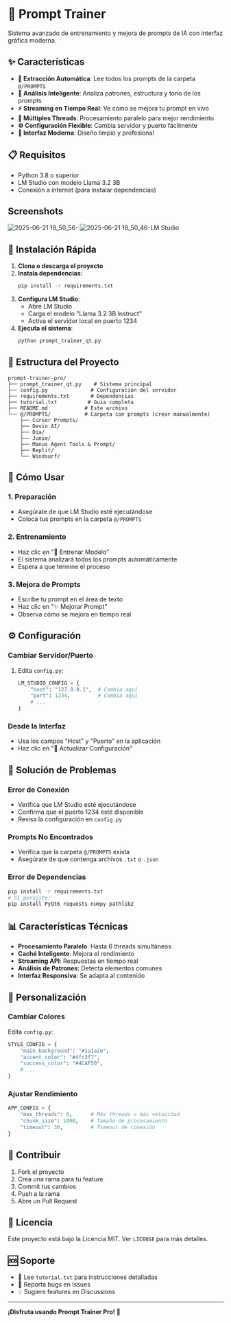 # 🚀 Prompt Trainer

Sistema avanzado de entrenamiento y mejora de prompts de IA con interfaz gráfica moderna.

## ✨ Características

- **🎯 Extracción Automática**: Lee todos los prompts de la carpeta `@/PROMPTS`
- **🧠 Análisis Inteligente**: Analiza patrones, estructura y tono de los prompts
- **⚡ Streaming en Tiempo Real**: Ve cómo se mejora tu prompt en vivo
- **🔄 Múltiples Threads**: Procesamiento paralelo para mejor rendimiento
- **⚙️ Configuración Flexible**: Cambia servidor y puerto fácilmente
- **🎨 Interfaz Moderna**: Diseño limpio y profesional

## 📋 Requisitos

- Python 3.8 o superior
- LM Studio con modelo Llama 3.2 3B
- Conexión a internet (para instalar dependencias)

## Screenshots
![2025-06-21 18_50_56-](https://github.com/user-attachments/assets/cb1211f8-9a5e-41e6-a68c-6bc291701403)
![2025-06-21 18_50_46-LM Studio](https://github.com/user-attachments/assets/d037032a-a28d-4728-bbe4-39885410d0ff)


## 🚀 Instalación Rápida

1. **Clona o descarga el proyecto**
2. **Instala dependencias**:
   ```bash
   pip install -r requirements.txt
   ```
3. **Configura LM Studio**:
   - Abre LM Studio
   - Carga el modelo "Llama 3.2 3B Instruct"
   - Activa el servidor local en puerto 1234
4. **Ejecuta el sistema**:
   ```bash
   python prompt_trainer_qt.py
   ```

## 📁 Estructura del Proyecto

```
prompt-trainer-pro/
├── prompt_trainer_qt.py    # Sistema principal
├── config.py              # Configuración del servidor
├── requirements.txt       # Dependencias
├── tutorial.txt          # Guía completa
├── README.md            # Este archivo
└── @/PROMPTS/           # Carpeta con prompts (crear manualmente)
    ├── Cursor Prompts/
    ├── Devin AI/
    ├── Dia/
    ├── Junie/
    ├── Manus Agent Tools & Prompt/
    ├── Replit/
    └── Windsurf/
```

## 🎯 Cómo Usar

### 1. Preparación
- Asegúrate de que LM Studio esté ejecutándose
- Coloca tus prompts en la carpeta `@/PROMPTS`

### 2. Entrenamiento
- Haz clic en "🧠 Entrenar Modelo"
- El sistema analizará todos los prompts automáticamente
- Espera a que termine el proceso

### 3. Mejora de Prompts
- Escribe tu prompt en el área de texto
- Haz clic en "✨ Mejorar Prompt"
- Observa cómo se mejora en tiempo real

## ⚙️ Configuración

### Cambiar Servidor/Puerto
1. Edita `config.py`:
   ```python
   LM_STUDIO_CONFIG = {
       "host": "127.0.0.1",  # Cambia aquí
       "port": 1234,         # Cambia aquí
       # ...
   }
   ```

### Desde la Interfaz
- Usa los campos "Host" y "Puerto" en la aplicación
- Haz clic en "🔄 Actualizar Configuración"

## 🔧 Solución de Problemas

### Error de Conexión
- Verifica que LM Studio esté ejecutándose
- Confirma que el puerto 1234 esté disponible
- Revisa la configuración en `config.py`

### Prompts No Encontrados
- Verifica que la carpeta `@/PROMPTS` exista
- Asegúrate de que contenga archivos `.txt` o `.json`

### Error de Dependencias
```bash
pip install -r requirements.txt
# Si persiste:
pip install PyQt6 requests numpy pathlib2
```

## 📊 Características Técnicas

- **Procesamiento Paralelo**: Hasta 6 threads simultáneos
- **Caché Inteligente**: Mejora el rendimiento
- **Streaming API**: Respuestas en tiempo real
- **Análisis de Patrones**: Detecta elementos comunes
- **Interfaz Responsiva**: Se adapta al contenido

## 🎨 Personalización

### Cambiar Colores
Edita `config.py`:
```python
STYLE_CONFIG = {
    "main_background": "#1a1a2e",
    "accent_color": "#4fc3f7",
    "success_color": "#4CAF50",
    # ...
}
```

### Ajustar Rendimiento
```python
APP_CONFIG = {
    "max_threads": 6,      # Más threads = más velocidad
    "chunk_size": 1000,    # Tamaño de procesamiento
    "timeout": 30,         # Timeout de conexión
}
```

## 🤝 Contribuir

1. Fork el proyecto
2. Crea una rama para tu feature
3. Commit tus cambios
4. Push a la rama
5. Abre un Pull Request

## 📄 Licencia

Este proyecto está bajo la Licencia MIT. Ver `LICENSE` para más detalles.

## 🆘 Soporte

- 📖 Lee `tutorial.txt` para instrucciones detalladas
- 🐛 Reporta bugs en Issues
- 💡 Sugiere features en Discussions

---

**¡Disfruta usando Prompt Trainer Pro! 🚀**
